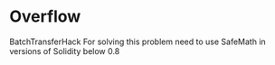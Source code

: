 # Overflow
BatchTransferHack
For solving this problem need to use SafeMath in versions of Solidity below 0.8
